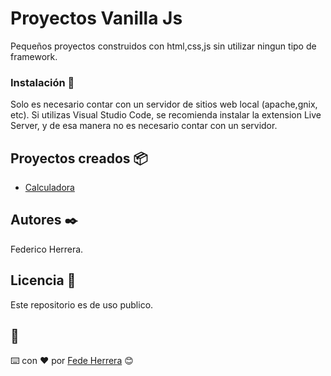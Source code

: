 # Proyectos Vanilla Js

Pequeños proyectos construidos con html,css,js sin utilizar ningun tipo de framework.

### Instalación 🔧

Solo es necesario contar con un servidor de sitios web local (apache,gnix, etc).
Si utilizas Visual Studio Code, se recomienda instalar la extension Live Server,
y de esa manera no es necesario contar con un servidor.

## Proyectos creados 📦

- [Calculadora](https://github.com/FedeHerrera10/projectsVanillaJS/tree/main/calculadora)

## Autores ✒️

Federico Herrera.

## Licencia 📄

Este repositorio es de uso publico.

## 🎁

⌨️ con ❤️ por [Fede Herrera](https://github.com/FedeHerrera10) 😊
